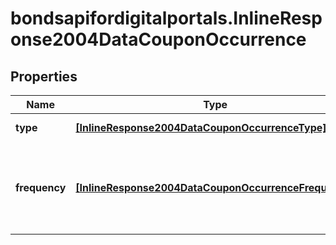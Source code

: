 # bondsapifordigitalportals.InlineResponse2004DataCouponOccurrence

## Properties

Name | Type | Description | Notes
------------ | ------------- | ------------- | -------------
**type** | [**[InlineResponse2004DataCouponOccurrenceType]**](InlineResponse2004DataCouponOccurrenceType.md) | Occurrence types of the coupon payments. | [optional] 
**frequency** | [**[InlineResponse2004DataCouponOccurrenceFrequency]**](InlineResponse2004DataCouponOccurrenceFrequency.md) | Frequency of the coupon payments; applicable only to debt instruments with an occurrence type &#x60;repeated&#x60;. See endpoint &#x60;/basic/frequency/type/list&#x60; for possible values. | [optional] 


